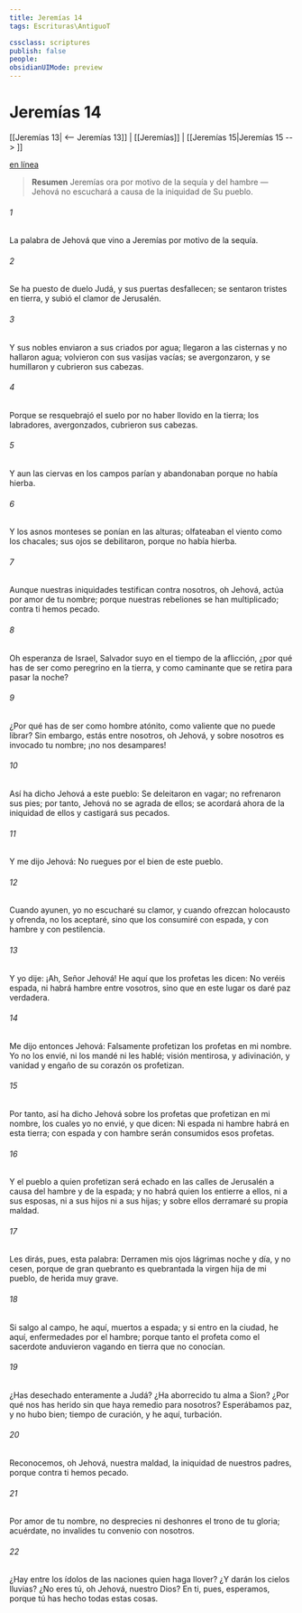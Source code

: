 ```yaml
---
title: Jeremías 14
tags: Escrituras\AntiguoT

cssclass: scriptures
publish: false
people:
obsidianUIMode: preview
---
```


# Jeremías 14
[[Jeremías 13| <-- Jeremías 13]] | [[Jeremías]] | [[Jeremías 15|Jeremías 15 --> ]]

[en línea](https://churchofjesuschrist.org/study/scriptures/ot/jer/14?lang=spa)

> __Resumen__
Jeremías ora por motivo de la sequía y del hambre — Jehová no escuchará a causa de la iniquidad de Su pueblo.

###### 1 
La palabra de Jehová que vino a Jeremías por motivo de la sequía.

###### 2 
Se ha puesto de duelo Judá, y sus puertas desfallecen; se sentaron tristes en tierra, y subió el clamor de Jerusalén.

###### 3 
Y sus nobles enviaron a sus criados por agua; llegaron a las cisternas y no hallaron agua; volvieron con sus vasijas vacías; se avergonzaron, y se humillaron y cubrieron sus cabezas.

###### 4 
Porque se resquebrajó el suelo por no haber llovido en la tierra; los labradores, avergonzados, cubrieron sus cabezas.

###### 5 
Y aun las ciervas en los campos parían y abandonaban  porque no había hierba.

###### 6 
Y los asnos monteses se ponían en las alturas; olfateaban el viento como los chacales; sus ojos se debilitaron, porque no había hierba.

###### 7 
Aunque nuestras iniquidades testifican contra nosotros, oh Jehová, actúa por amor de tu nombre; porque nuestras rebeliones se han multiplicado; contra ti hemos pecado.

###### 8 
Oh esperanza de Israel, Salvador suyo en el tiempo de la aflicción, ¿por qué has de ser como peregrino en la tierra, y como caminante que se retira para pasar la noche?

###### 9 
¿Por qué has de ser como hombre atónito, como valiente que no puede librar? Sin embargo, estás entre nosotros, oh Jehová, y sobre nosotros es invocado tu nombre; ¡no nos desampares!

###### 10 
Así ha dicho Jehová a este pueblo: Se deleitaron en vagar; no refrenaron sus pies; por tanto, Jehová no se agrada de ellos; se acordará ahora de la iniquidad de ellos y castigará sus pecados.

###### 11 
Y me dijo Jehová: No ruegues por el bien de este pueblo.

###### 12 
Cuando ayunen, yo no escucharé su clamor, y cuando ofrezcan holocausto y ofrenda, no los aceptaré, sino que los consumiré con espada, y con hambre y con pestilencia.

###### 13 
Y yo dije: ¡Ah, Señor Jehová! He aquí que los profetas les dicen: No veréis espada, ni habrá hambre entre vosotros, sino que en este lugar os daré paz verdadera.

###### 14 
Me dijo entonces Jehová: Falsamente profetizan los profetas en mi nombre. Yo no los envié, ni los mandé ni les hablé; visión mentirosa, y adivinación, y vanidad y engaño de su corazón os profetizan.

###### 15 
Por tanto, así ha dicho Jehová sobre los profetas que profetizan en mi nombre, los cuales yo no envié, y que dicen: Ni espada ni hambre habrá en esta tierra; con espada y con hambre serán consumidos esos profetas.

###### 16 
Y el pueblo a quien profetizan será echado en las calles de Jerusalén a causa del hambre y de la espada; y no habrá quien los entierre a ellos, ni a sus esposas, ni a sus hijos ni a sus hijas; y sobre ellos derramaré su propia maldad.

###### 17 
Les dirás, pues, esta palabra: Derramen mis ojos lágrimas noche y día, y no cesen, porque de gran quebranto es quebrantada la virgen hija de mi pueblo, de herida muy grave.

###### 18 
Si salgo al campo, he aquí, muertos a espada; y si entro en la ciudad, he aquí, enfermedades por el hambre; porque tanto el profeta como el sacerdote anduvieron vagando en tierra que no conocían.

###### 19 
¿Has desechado enteramente a Judá? ¿Ha aborrecido tu alma a Sion? ¿Por qué nos has herido sin que haya remedio para nosotros? Esperábamos paz, y no hubo bien; tiempo de curación, y he aquí, turbación.

###### 20 
Reconocemos, oh Jehová, nuestra maldad, la iniquidad de nuestros padres, porque contra ti hemos pecado.

###### 21 
Por amor de tu nombre, no  desprecies ni deshonres el trono de tu gloria; acuérdate, no invalides tu convenio con nosotros.

###### 22 
¿Hay entre los ídolos de las naciones quien haga llover? ¿Y darán los cielos lluvias? ¿No eres tú, oh Jehová, nuestro Dios? En ti, pues, esperamos, porque tú has hecho todas estas cosas.

